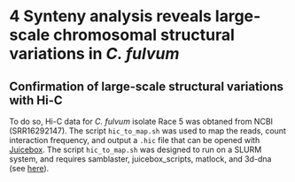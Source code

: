 # 4 Synteny analysis reveals large-scale chromosomal structural variations in *C. fulvum*

## Confirmation of large-scale structural variations with Hi-C
To do so, Hi-C data for *C. fulvum* isolate Race 5 was obtaned from NCBI (SRR16292147). The script `hic_to_map.sh` was used to map the reads, count interaction frequency, and output a `.hic` file that can be opened with [Juicebox](https://github.com/aidenlab/Juicebox/wiki/Download). The script `hic_to_map.sh` was designed to run on a SLURM system, and requires samblaster, juicebox_scripts, matlock, and 3d-dna (see [here](https://github.com/phasegenomics/juicebox_scripts)).



